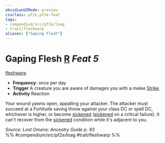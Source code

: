 ```yaml
---
obsidianUIMode: preview
cssclass: pf2e,pf2e-feat
tags:
- compendium/src/pf2e/loag
- trait/fleshwarp
aliases: ["Gaping Flesh"]
---
```

# Gaping Flesh  [R](rules/core-rulebook/chapter-9-playing-the-game.md#Actions "Reaction") *Feat 5*  
[fleshwarp](rules/traits/fleshwarp-loag.md)  

- **Frequency**: once per day
- **Trigger** A creature you are aware of damages you with a melee [Strike](rules/actions/strike.md).
- **Activity** Reaction

Your wound yawns open, appalling your attacker. The attacker must succeed at a Fortitude saving throw against your class DC or spell DC, whichever is higher, or become [sickened](rules/conditions.md#Sickened) ([sickened](rules/conditions.md#Sickened) on a critical failure). It can't recover from the [sickened](rules/conditions.md#Sickened) condition while it's adjacent to you.

*Source: Lost Omens: Ancestry Guide p. 93*  
%% #compendium/src/pf2e/loag #trait/fleshwarp %%